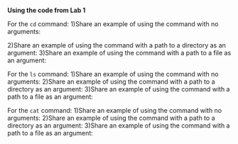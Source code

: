 **Using the code from Lab 1**

For the `cd` command:
1)Share an example of using the command with no arguments:
  
2)Share an example of using the command with a path to a directory as an argument:
3)Share an example of using the command with a path to a file as an argument:

For the `ls` command:
1)Share an example of using the command with no arguments:
2)Share an example of using the command with a path to a directory as an argument:
3)Share an example of using the command with a path to a file as an argument:

For the `cat` command:
1)Share an example of using the command with no arguments:
2)Share an example of using the command with a path to a directory as an argument:
3)Share an example of using the command with a path to a file as an argument:
